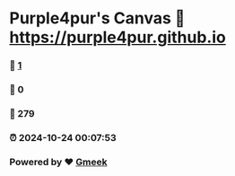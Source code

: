 # Purple4pur's Canvas :link: https://purple4pur.github.io 
### :page_facing_up: [1](https://purple4pur.github.io/tag.html) 
### :speech_balloon: 0 
### :hibiscus: 279 
### :alarm_clock: 2024-10-24 00:07:53 
### Powered by :heart: [Gmeek](https://github.com/Meekdai/Gmeek)
